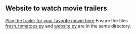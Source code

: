 ## Website to watch movie trailers
[Play the trailer for your favorite movie here](https://github.com/aaggarwal2805/PythonApps/blob/master/Website_Design/src/movie_center.py)
Ensure the files [fresh_tomatoes.py](https://github.com/aaggarwal2805/PythonApps/blob/master/Website_Design/src/fresh_tomatoes.html) and [website.py](https://github.com/aaggarwal2805/PythonApps/blob/master/Website_Design/src/website.py) are in the same directory.
